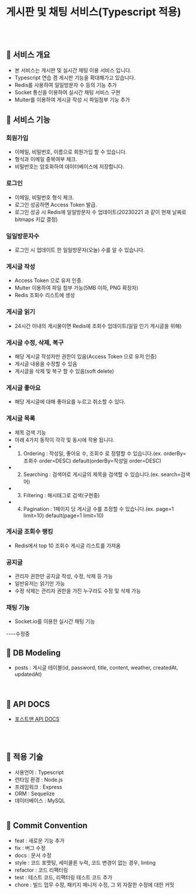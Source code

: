 # 게시판 및 채팅 서비스(Typescript 적용)

<br><br>

## 📌 서비스 개요

- 본 서비스는 게시판 및 실시간 채팅 이용 서비스 입니다.
- Typescript 연습 겸 게시판 기능을 확대해가고 있습니다.
- Redis를 사용하여 일일방문자 수 등의 기능 추가
- Socket 통신을 이용하여 실시간 채팅 서비스 구현
- Multer를 이용하여 게시글 작성 시 파일첨부 기능 추가

## 📌 서비스 기능

### 회원가입
- 이메일, 비밀번호, 이름으로 회원가입 할 수 있습니다.
- 형식과 이메일 중복여부 체크.
- 비밀번호는 암호화하여 데이터베이스에 저장합니다.

### 로그인
- 이메일, 비밀번호 형식 체크.
- 로그인 성공하면 Access Token 발급.
- 로그인 성공 시 Redis에 일일방문자 수 업데이트(20230221 과 같이 현재 날짜로 bitmaps 키값 결정)

### 일일방문자수
- 로그인 시 업데이트 한 일일방문자(오늘) 수를 알 수 있습니다. 


### 게시글 작성
- Access Token 으로 유저 인증.
- Multer 이용하여 파일 첨부 가능(5MB 이하, PNG 확장자)
- Redis 조회수 리스트에 생성

### 게시글 읽기
- 24시간 이내의 게시물이면 Redis에 조회수 업데이트(일일 인기 게시글을 위해)


### 게시글 수정, 삭제, 복구
- 해당 게시글 작성자만 권한이 있음(Access Token 으로 유저 인증)
- 게시글 내용을 수정할 수 있음
- 게시글을 삭제 및 복구 할 수 있음(soft delete)

### 게시글 좋아요
- 해당 게시글에 대해 좋아요를 누르고 취소할 수 있다.

### 게시글 목록
- 제목 검색 기능
- 아래 4가지 동작이 각각 및 동시에 작용 됩니다.
- 1. Ordering : 작성일, 좋아요 수, 조회수 로 정렬할 수 있습니다.(ex. orderBy=조회수 order=DESC) default(orderBy=작성일 order=DESC)
- 2. Searching : 검색어로 게시글의 제목을 검색할 수 있습니다.(ex. search=검색어)
- 3. Filtering : 해시태그로 검색(구현중)
- 4. Pagination : 1페이지 당 게시글 수를 조정할 수 있습니다.(ex. page=1 limit=10) default(page=1 limit=10)

### 게시글 조회수 랭킹
- Redis에서 top 10 조회수 게시글 리스트를 가져옴

### 공지글
- 관리자 권한만 공지글 작성, 수정, 삭제 등 가능
- 일반유저는 읽기만 가능
- 수정 삭제는 관리자 권한을 가진 누구라도 수정 및 삭제 가능

### 채팅 기능
- Socket.io를 이용한 실시간 채팅 기능


----수정중




## 📌 DB Modeling

- posts : 게시글 테이블(id, password, title, content, weather, createdAt, updatedAt)
<br>

## 📌 API DOCS
- [포스트맨 API DOCS](https://documenter.getpostman.com/view/21381599/VVBQY9od)

<br><br>

## 📌 적용 기술

- 사용언어 : Typescript
- 런타임 환경 : Node.js
- 프레임워크 : Express
- ORM : Sequelize
- 데이터베이스 : MySQL
  <br/> <br/>

## 📌 Commit Convention

- feat : 새로운 기능 추가
- fix : 버그 수정
- docs : 문서 수정
- style : 코드 포맷팅, 세미콜론 누락, 코드 변경이 없는 경우, linting
- refactor : 코드 리팩터링
- test : 테스트 코드, 리팩터링 테스트 코드 추가
- chore : 빌드 업무 수정, 패키지 매니저 수정, 그 외 자잘한 수정에 대한 커밋
